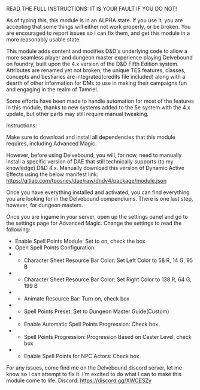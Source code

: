 READ THE FULL INSTRUCTIONS: IT IS YOUR FAULT IF YOU DO NOT!

As of typing this, this module is in an ALPHA state. If you use it, you are accepting that some things will either not work properly, or be broken. You are encouraged to report issues so I can fix them, and get this module in a more reasonably usable state.

This module adds content and modifies D&D's underlying code to allow a more seamless player and dungeon master experience playing Delvebound on foundry, built upon the 4.x version of the D&D Fifth Edition system. Attributes are renamed yet not broken, the unique TES features, classes, concepts and bestiaries are integrated(credits file included) along with a dearth of other information for DMs to use in making their campaigns fun and engaging in the realm of Tamriel.

Some efforts have been made to handle automation for most of the features in this module, thanks to new systems added to the 5e system with the 4.x update, but other parts may still require manual tweaking.

Instructions:

Make sure to download and install all dependencies that this module requires, including Advanced Magic.

However, before using Delvebound, you will, for now, need to manually install a specific version of DAE that still technically supports (to my knowledge) D&D 4.x. Manually download this version of Dynamic Active Effects using the below manifest link:
https://gitlab.com/tposney/dae/raw/dndv4/package/module.json

Once you have everything installed and activated, you can find everything you are looking for in the Delvebound compendiums. There is one last step, however, for dungeon masters.

Once you are ingame in your server, open up the settings panel and go to the settings page for Advanced Magic. Change the settings to read the following: 
- Enable Spell Points Module: Set to on, check the box
- Open Spell Points Configuration:
 - * Character Sheet Resource Bar Color: Set Left Color to 58 R, 14 G, 95 B
 - * Character Sheet Resource Bar Color: Set Right Color to 138 R, 64 G, 199 B
 - * Animate Resource Bar: Turn on, check box
 - * Spell Points Preset: Set to Dungeon Master Guide(Custom)
 - * Enable Automatic Spell Points Progression: Check box
 - * Spell Points Progression: Progression Based on Caster Level, check box
 - * Enable Spell Points for NPC Actors: Check box

For any issues, come find me on the Delvebound discord server, let me know so I can attempt to fix it. I'm excited to do what I can to make this module come to life.
Discord: https://discord.gg/XWCESZy
